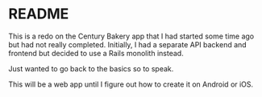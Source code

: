 # README

This is a redo on the Century Bakery app that I had started some time ago but had not really completed. Initially, I had a separate API backend and frontend but decided to use a Rails monolith instead. 

Just wanted to go back to the basics so to speak.


This will be a web app until I figure out how to create it on Android or iOS.
